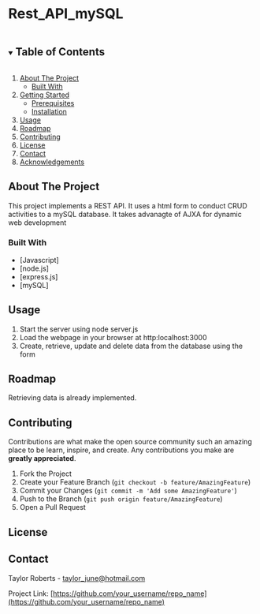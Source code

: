 # Rest_API_mySQL


<!-- TABLE OF CONTENTS -->
<details open="open">
  <summary><h2 style="display: inline-block">Table of Contents</h2></summary>
  <ol>
    <li>
      <a href="#about-the-project">About The Project</a>
      <ul>
        <li><a href="#built-with">Built With</a></li>
      </ul>
    </li>
    <li>
      <a href="#getting-started">Getting Started</a>
      <ul>
        <li><a href="#prerequisites">Prerequisites</a></li>
        <li><a href="#installation">Installation</a></li>
      </ul>
    </li>
    <li><a href="#usage">Usage</a></li>
    <li><a href="#roadmap">Roadmap</a></li>
    <li><a href="#contributing">Contributing</a></li>
    <li><a href="#license">License</a></li>
    <li><a href="#contact">Contact</a></li>
    <li><a href="#acknowledgements">Acknowledgements</a></li>
  </ol>
</details>


<!-- ABOUT THE PROJECT -->
## About The Project
This project implements a REST API. It uses a html form to conduct CRUD activities to a mySQL database. It takes advanagte of AJXA for dynamic web development
### Built With
* [Javascript]
* [node.js]
* [express.js]
* [mySQL]





<!-- USAGE EXAMPLES -->
## Usage
1. Start the server using node server.js
2. Load the webpage in your browser at http:localhost:3000
3. Create, retrieve, update and delete data from the database using the form

<!-- ROADMAP -->
## Roadmap
Retrieving data is already implemented.


<!-- CONTRIBUTING -->
## Contributing

Contributions are what make the open source community such an amazing place to be learn, inspire, and create. Any contributions you make are **greatly appreciated**.

1. Fork the Project
2. Create your Feature Branch (`git checkout -b feature/AmazingFeature`)
3. Commit your Changes (`git commit -m 'Add some AmazingFeature'`)
4. Push to the Branch (`git push origin feature/AmazingFeature`)
5. Open a Pull Request



<!-- LICENSE -->
## License




<!-- CONTACT -->
## Contact

Taylor Roberts - taylor_june@hotmail.com

Project Link: [https://github.com/your_username/repo_name](https://github.com/your_username/repo_name)



<!-- ACKNOWLEDGEMENTS -->
